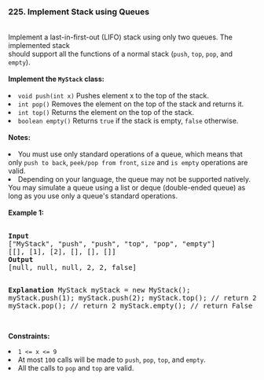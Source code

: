 <h3>225. Implement Stack using Queues</h3>
<br>
Implement a last-in-first-out (LIFO) stack using only two queues. The implemented stack <br>
should support all the functions of a normal stack (<code>push</code>, <code>top</code>, <code>pop</code>, and <code>empty</code>).<br>
<br>
<strong>Implement the <code>MyStack</code> class:</strong><br>
<br>
<li><code>void push(int x)</code> Pushes element x to the top of the stack.</li>
<li><code>int pop()</code> Removes the element on the top of the stack and returns it.</li>
<li><code>int top()</code> Returns the element on the top of the stack.</li>
<li><code>boolean empty()</code> Returns <code>true</code> if the stack is empty, <code>false</code> otherwise.</li>
<br>
<strong>Notes:</strong><br>
<br>
<li>You must use only standard operations of a queue, which means that only <code>push to back</code>, <code>peek/pop from front</code>, <code>size</code> and <code>is empty</code> operations are valid.</li>
<li>Depending on your language, the queue may not be supported natively. You may simulate a queue using a list or deque 
 (double-ended queue) as long as you use only a queue's standard operations.</li>
<br>
<b>Example 1:</b><br>
<br>
<pre>
<strong>Input</strong>
["MyStack", "push", "push", "top", "pop", "empty"]
[[], [1], [2], [], [], []]
<strong>Output</strong>
[null, null, null, 2, 2, false]

<strong>Explanation</strong>
MyStack myStack = new MyStack();
myStack.push(1);
myStack.push(2);
myStack.top(); // return 2
myStack.pop(); // return 2
myStack.empty(); // return False
</pre>
<br>
<b>Constraints:</b><br>
<li><code>1 <= x <= 9</code></li>
<li>At most <code>100</code> calls will be made to <code>push</code>, <code>pop</code>, <code>top</code>, and <code>empty</code>.</li>
<li>All the calls to <code>pop</code> and <code>top</code> are valid.</li>
